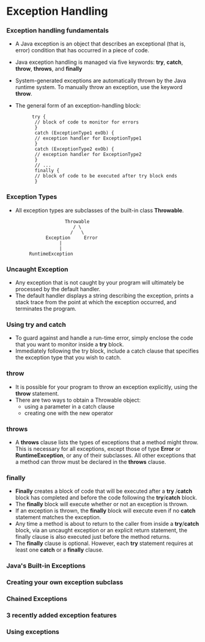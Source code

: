 # Exception Handling

### Exception handling fundamentals
- A Java exception is an object that describes an exceptional (that is, error) condition that has occurred in a piece of code.
- Java exception handling is managed via five keywords: **try**, **catch**, **throw**, **throws**, and **finally**
- System-generated exceptions are automatically thrown by the Java runtime system. To manually throw an exception, use the keyword **throw**.
- The general form of an exception-handling block:


            try {
             // block of code to monitor for errors
             }
             catch (ExceptionType1 exOb) {
             // exception handler for ExceptionType1
             }
             catch (ExceptionType2 exOb) {
             // exception handler for ExceptionType2
             }
             // ...
             finally {
             // block of code to be executed after try block ends
             }


### Exception Types
- All exception types are subclasses of the built-in class **Throwable**.


                        Throwable
                           / \
                          /   \                          
                 Exception     Error
                      |
                      |
           RuntimeException
                  
                  
                  
### Uncaught Exception
- Any exception that is not caught by your program will ultimately be processed by the default handler.
- The default handler displays a string describing the exception, prints a stack trace from the point at which the exception occurred, and terminates the program.

### Using try and catch
- To guard against and handle a run-time error, simply enclose the code that you want to monitor inside a **try** block. 
- Immediately following the try block, include a catch clause that specifies the exception type that you wish to catch.

### throw
- It is possible for your program to throw an exception explicitly, using the **throw** statement.
- There are two ways to obtain a Throwable object: 
    - using a parameter in a catch clause
    - creating one with the new operator

### throws
- A **throws** clause lists the types of exceptions that a method might throw. This is necessary for all exceptions, except those
of type **Error** or **RuntimeException**, or any of their subclasses. All other exceptions that a method can throw must be declared in the **throws** clause.

### finally
- **Finally** creates a block of code that will be executed after a **try** /**catch** block has completed and before the code following the **try**/**catch** block. 
- The **finally** block will execute whether or not an exception is thrown. 
- If an exception is thrown, the **finally** block will execute even if no **catch** statement matches the exception.
- Any time a method is about to return to the caller from inside a **try**/**catch** block, via an uncaught exception or an explicit return
  statement, the finally clause is also executed just before the method returns.
- The **finally** clause is optional. However, each **try** statement requires at least one **catch** or a **finally** clause.

### Java's Built-in Exceptions

### Creating your own exception subclass

### Chained Exceptions

### 3 recently added exception features

### Using exceptions